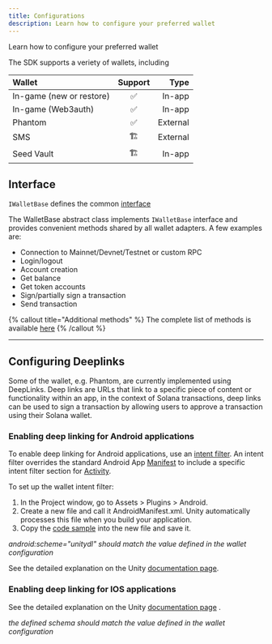 ```yaml
---
title: Configurations
description: Learn how to configure your preferred wallet
---
```

Learn how to configure your preferred wallet

The SDK supports a veriety of wallets, including 

| Wallet      | Support | Type     |
| :---        |    :----:   |          ---: |
| In-game (new or restore)      | ✅       | In-app   |
| In-game (Web3auth)      | ✅       | In-app   |
| Phantom      | ✅       | External   |
| SMS      | 🏗       | External  |
| Seed Vault      | 🏗       | In-app   |


## Interface
`IWalletBase` defines the common [interface](https://github.com/garbles-labs/Solana.Unity-SDK/blob/main/Runtime/codebase/IWalletBase.cs) 

The WalletBase abstract class implements `IWalletBase` interface and provides convenient methods shared by all wallet adapters. A few examples are:
* Connection to Mainnet/Devnet/Testnet or custom RPC
* Login/logout
* Account creation
* Get balance
* Get token accounts
* Sign/partially sign a transaction
* Send transaction


{% callout title="Additional methods" %} The complete list of methods is available [here](https://github.com/garbles-labs/Solana.Unity-SDK/blob/main/Runtime/codebase/WalletBase.cs) {% /callout %}

---

## Configuring Deeplinks

Some of the wallet, e.g. Phantom, are currently implemented using DeepLinks. Deep links are URLs that link to a specific piece of content or functionality within an app, in the context of Solana transactions, deep links can be used to sign a transaction by allowing users to approve a transaction using their Solana wallet.

### Enabling deep linking for Android applications

To enable deep linking for Android applications, use an [intent filter](https://developer.android.com/guide/components/intents-filters). An intent filter overrides the standard Android App [Manifest](https://docs.unity3d.com/Manual/android-manifest.html) to include a specific intent filter section for [Activity](https://developer.android.com/reference/android/app/Activity). 

To set up the wallet intent filter:

1. In the Project window, go to Assets > Plugins > Android.
2. Create a new file and call it AndroidManifest.xml. Unity automatically processes this file when you build your application.
3. Copy the [code sample](https://github.com/magicblock-labs/Solana.Unity-SDK/blob/main/Samples~/Solana%20Wallet/Plugins/Android/AndroidManifest.xml) into the new file and save it.

*android:scheme="unitydl" should match the value defined in the wallet configuration* 

See the detailed explanation on the Unity [documentation page](https://docs.unity3d.com/Manual/deep-linking-android.html).

### Enabling deep linking for IOS applications

See the detailed explanation on the Unity [documentation page](https://docs.unity3d.com/Manual/deep-linking-android.html) .

*the defined schema should match the value defined in the wallet configuration* 




